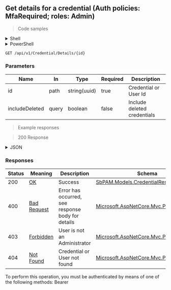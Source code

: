 
## Get details for a credential (Auth policies: MfaRequired; roles: Admin)

<a id="opIdGetCredentialDetailsAsync"></a>

> Code samples

<details><summary>Shell</summary>


```shell
# You can also use wget
curl -X GET /api/v1/Credential/Details/{id} \
  -H 'Accept: application/json' \
  -H 'Authorization: Bearer TOKEN'

```


</details>

<details><summary>PowerShell</summary>


```powershell
# PowerShell example

$NPSUrl = "https://localhost:6500"

$Login = @{
    Login = "User"
    Password = "Password"
}
# Cookie container for multi-factor authentication
$WebSession = New-Object Microsoft.PowerShell.Commands.WebRequestSession
$Token = Invoke-RestMethod -Uri "$($NPSUrl)/signinBody" -Method POST -Body (ConvertTo-Json $Login) -WebSession $WebSession -ContentType "application/json"
$Token = Invoke-RestMethod -Uri "$($NPSUrl)/signin2fa" -Method Post -Body $MfaCode -Headers @{Authorization = "Bearer $Token"} -WebSession $WebSession -ContentType "application/json"

$Headers = @{
    Authorization = "Bearer $Token"
}
Invoke-RestMethod -Method GET -Uri "$($NPSUrl)/api/v1/Credential/Details/{id}" -Headers $Headers -ContentType "application/json"
```


</details>

`GET /api/v1/Credential/Details/{id}`

<h3 id="get-details-for-a-credential-(auth-policies:-mfarequired;-roles:-admin)-parameters">Parameters</h3>

|Name|In|Type|Required|Description|
|---|---|---|---|---|
|id|path|string(uuid)|true|Credential or User Id|
|includeDeleted|query|boolean|false|Include deleted credentials|

> Example responses

> 200 Response

<details><summary>JSON</summary>


```json
{
  "id": "497f6eca-6276-4993-bfeb-53cbbbba6f08",
  "credentialId": "f568fec0-10b6-4b94-9daf-e62c50c9bf3e",
  "userName": "string",
  "displayName": "string",
  "lastVerifiedDateTimeUtc": "2019-08-24T14:15:22Z",
  "status": "string",
  "lastPasswordChangeDateTimeUtc": "2019-08-24T14:15:22Z",
  "nextPasswordChangeDateTimeUtc": "2019-08-24T14:15:22Z",
  "age": 0,
  "userId": "2c4a230c-5085-4924-a3e1-25fb4fc5965b",
  "managedUserId": "439de23b-cc42-455b-b873-63056c0fad88",
  "samAccountName": "string",
  "userPrincipalName": "string",
  "dependencyCount": 0,
  "managedType": "Internal",
  "rotationType": "NotManaged",
  "credentialType": "Configuration",
  "domain": "string",
  "resource": "string",
  "platform": "string",
  "platformId": "32a6e381-64f4-4911-86b6-3bf681b64d23",
  "managedResourceId": "43aaf5a7-e929-49e6-870e-49d47d9cdc2f",
  "secretVaultId": "db0fd85f-8294-44b7-b903-b86ddd322de8",
  "websiteId": "eee0b185-ac19-4fd6-bb45-58b59a8988e9",
  "azureAdTenantId": "108c7400-79f1-4372-be73-ac37f4e8912c",
  "domainConfigId": "0ef2a0ae-0442-42e8-9ed5-4a4ed3f7578e",
  "passwordStatus": "Unspecified",
  "privilege": "NotSet",
  "lastLogonTimestamp": "2019-08-24T14:15:22Z"
}
```


</details>

<h3 id="get-details-for-a-credential-(auth-policies:-mfarequired;-roles:-admin)-responses">Responses</h3>

|Status|Meaning|Description|Schema|
|---|---|---|---|
|200|[OK](https://tools.ietf.org/html/rfc7231#section-6.3.1)|Success|[SbPAM.Models.CredentialResult](../Models/sbpam.models.credentialresult.md)|
|400|[Bad Request](https://tools.ietf.org/html/rfc7231#section-6.5.1)|Error has occurred, see response body for details|[Microsoft.AspNetCore.Mvc.ProblemDetails](../Models/microsoft.aspnetcore.mvc.problemdetails.md)|
|403|[Forbidden](https://tools.ietf.org/html/rfc7231#section-6.5.3)|User is not an Administrator|[Microsoft.AspNetCore.Mvc.ProblemDetails](../Models/microsoft.aspnetcore.mvc.problemdetails.md)|
|404|[Not Found](https://tools.ietf.org/html/rfc7231#section-6.5.4)|Credential or User not found|[Microsoft.AspNetCore.Mvc.ProblemDetails](../Models/microsoft.aspnetcore.mvc.problemdetails.md)|

<aside class="warning">
To perform this operation, you must be authenticated by means of one of the following methods:
Bearer
</aside>


